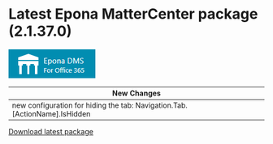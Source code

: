 # Latest Epona MatterCenter package (2.1.37.0)

![](../EponaMC_logo.png)

|New Changes|
--- |
|new configuration for hiding the tab: Navigation.Tab.[ActionName].IsHidden|

[Download latest package](https://download.eponalegal.com/s/5mdhN6WMEGIxYkdB/en_US?dir=%2FMC%2F2.1.37.0&node-id=39204)
